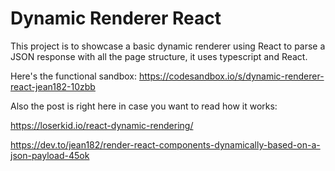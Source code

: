 # Dynamic Renderer React

This project is to showcase a basic dynamic renderer using React to parse a JSON response with all the page structure, it uses typescript and React.

Here's the functional sandbox: https://codesandbox.io/s/dynamic-renderer-react-jean182-10zbb

Also the post is right here in case you want to read how it works:

https://loserkid.io/react-dynamic-rendering/

https://dev.to/jean182/render-react-components-dynamically-based-on-a-json-payload-45ok
